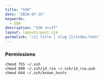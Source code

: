 ```yaml
---
title: "SSH"
date: "2020-07-25"
keywords:
  - SSH
description: "SSH stuff"
layout: layouts/post.njk
permalink: "/{{ title | slug }}/index.html"
---
```


### Permissions

```shell
chmod 755 ~/.ssh
chmod 600 ~/.ssh/id_rsa ~/.ssh/id_rsa.pub
chmod 644 ~/.ssh/known_hosts
```
